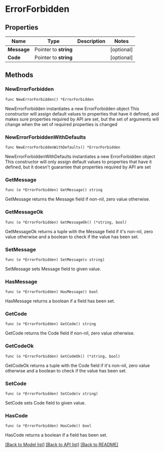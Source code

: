 # ErrorForbidden

## Properties

Name | Type | Description | Notes
------------ | ------------- | ------------- | -------------
**Message** | Pointer to **string** |  | [optional] 
**Code** | Pointer to **string** |  | [optional] 

## Methods

### NewErrorForbidden

`func NewErrorForbidden() *ErrorForbidden`

NewErrorForbidden instantiates a new ErrorForbidden object
This constructor will assign default values to properties that have it defined,
and makes sure properties required by API are set, but the set of arguments
will change when the set of required properties is changed

### NewErrorForbiddenWithDefaults

`func NewErrorForbiddenWithDefaults() *ErrorForbidden`

NewErrorForbiddenWithDefaults instantiates a new ErrorForbidden object
This constructor will only assign default values to properties that have it defined,
but it doesn't guarantee that properties required by API are set

### GetMessage

`func (o *ErrorForbidden) GetMessage() string`

GetMessage returns the Message field if non-nil, zero value otherwise.

### GetMessageOk

`func (o *ErrorForbidden) GetMessageOk() (*string, bool)`

GetMessageOk returns a tuple with the Message field if it's non-nil, zero value otherwise
and a boolean to check if the value has been set.

### SetMessage

`func (o *ErrorForbidden) SetMessage(v string)`

SetMessage sets Message field to given value.

### HasMessage

`func (o *ErrorForbidden) HasMessage() bool`

HasMessage returns a boolean if a field has been set.

### GetCode

`func (o *ErrorForbidden) GetCode() string`

GetCode returns the Code field if non-nil, zero value otherwise.

### GetCodeOk

`func (o *ErrorForbidden) GetCodeOk() (*string, bool)`

GetCodeOk returns a tuple with the Code field if it's non-nil, zero value otherwise
and a boolean to check if the value has been set.

### SetCode

`func (o *ErrorForbidden) SetCode(v string)`

SetCode sets Code field to given value.

### HasCode

`func (o *ErrorForbidden) HasCode() bool`

HasCode returns a boolean if a field has been set.


[[Back to Model list]](../README.md#documentation-for-models) [[Back to API list]](../README.md#documentation-for-api-endpoints) [[Back to README]](../README.md)


